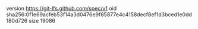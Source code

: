 version https://git-lfs.github.com/spec/v1
oid sha256:0f1e69acfeb53f14a3d0476e9f85877e4c4158decf8ef1d3bced1e0dd180d726
size 19086
